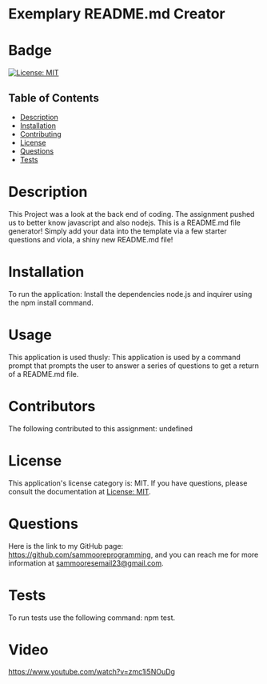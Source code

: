# Exemplary README.md Creator

 # Badge
 [![License: MIT](https://img.shields.io/badge/License-MIT-yellow.svg)](https://opensource.org/licenses/MIT)


  ## Table of Contents
  - [Description](#description)
  - [Installation](#description)
  - [Contributing](#contributing)
  - [License](#license)
  - [Questions](#questions)
  - [Tests](#tests)

  
# Description

This Project was a look at the back end of coding. The assignment pushed us to better know javascript and also nodejs. This is a README.md file generator! Simply add your data into the template via a few starter questions and viola, a shiny new README.md file!


# Installation

To run the application: Install the dependencies node.js and inquirer using the npm install command.


# Usage

This application is used thusly: This application is used by a command prompt that prompts the user to answer a series of questions to get a return of a README.md file.


# Contributors

The following contributed to this assignment: undefined


# License

This application's license category is: MIT. If you have questions, please consult the documentation at [License: MIT](https://opensource.org/licenses/MIT).


# Questions

Here is the link to my GitHub page: https://github.com/sammooreprogramming, and you can reach me for more information at sammooresemail23@gmail.com.


# Tests

To run tests use the following command: npm test.

# Video

https://www.youtube.com/watch?v=zmc1i5NOuDg
